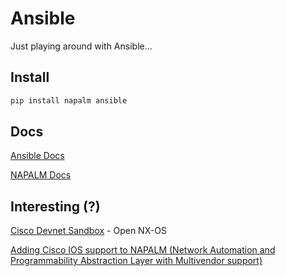 # Ansible

Just playing around with Ansible...

## Install

```bash
pip install napalm ansible 
```

## Docs

[Ansible Docs](http://docs.ansible.com/ansible/)

[NAPALM Docs](https://napalm.readthedocs.io/en/latest/)

## Interesting (?)

[Cisco Devnet Sandbox](https://devnetsandbox.cisco.com)
    - Open NX-OS

[Adding Cisco IOS support to NAPALM (Network Automation and Programmability Abstraction Layer with Multivendor support)](https://projectme10.wordpress.com/2015/12/07/adding-cisco-ios-support-to-napalm-network-automation-and-programmability-abstraction-layer-with-multivendor-support/)
